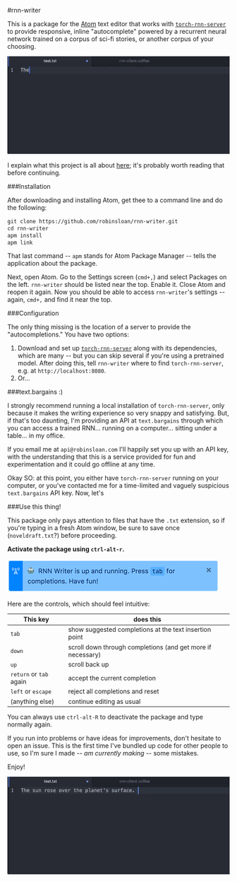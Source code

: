 #rnn-writer

This is a package for the [Atom](https://atom.io/) text editor that works with [`torch-rnn-server`](https://github.com/robinsloan/torch-rnn-server) to provide responsive, inline "autocomplete" powered by a recurrent neural network trained on a corpus of sci-fi stories, or another corpus of your choosing.

<img src="img/rnn-example-1.gif" width="640" />

I explain what this project is all about [here](https://www.robinsloan.com/note/writing-with-the-machine); it's probably worth reading that before continuing.

###Installation

After downloading and installing Atom, get thee to a command line and do the following:

```
git clone https://github.com/robinsloan/rnn-writer.git
cd rnn-writer
apm install
apm link
```

That last command -- `apm` stands for Atom Package Manager -- tells the application about the package.

Next, open Atom. Go to the Settings screen (`cmd+,`) and select Packages on the left. `rnn-writer` should be listed near the top. Enable it. Close Atom and reopen it again. Now you should be able to access `rnn-writer`'s settings -- again, `cmd+,` and find it near the top.

###Configuration

The only thing missing is the location of a server to provide the "autocompletions." You have two options:

1. Download and set up [`torch-rnn-server`](https://github.com/robinsloan/torch-rnn-server) along with its dependencies, which are many -- but you can skip several if you're using a pretrained model. After doing this, tell `rnn-writer` where to find `torch-rnn-server`, e.g. at `http://localhost:8080`.
2. Or...

###text.bargains :)

I strongly recommend running a local installation of `torch-rnn-server`, only because it makes the writing experience so very snappy and satisfying. But, if that's too daunting, I'm providing an API at `text.bargains` through which you can access a trained RNN... running on a computer... sitting under a table... in my office.

If you email me at `api@robinsloan.com` I'll happily set you up with an API key, with the understanding that this is a service provided for fun and experimentation and it could go offline at any time.

Okay SO: at this point, you either have `torch-rnn-server` running on your computer, or you've contacted me for a time-limited and vaguely suspicious `text.bargains` API key. Now, let's

###Use this thing!

This package only pays attention to files that have the `.txt` extension, so if you're typing in a fresh Atom window, be sure to save once (`noveldraft.txt`?) before proceeding.

**Activate the package using `ctrl-alt-r`.**

<img src="img/rnn-success.png" />

Here are the controls, which should feel intuitive:

| This key| does this
|---------|---------
|`tab`    | show suggested completions at the text insertion point
|`down` | scroll down through completions (and get more if necessary)
|`up` | scroll back up
|`return` or `tab` again | accept the current completion
|`left` or `escape` | reject all completions and reset
|(anything else) | continue editing as usual

You can always use `ctrl-alt-R` to deactivate the package and type normally again.

If you run into problems or have ideas for improvements, don't hesitate to open an issue. This is the first time I've bundled up code for other people to use, so I'm sure I made -- _am currently making_ -- some mistakes.

Enjoy!

<img src="img/rnn-example-weird.gif" width="640" />
